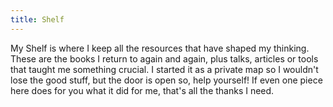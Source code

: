 ```yaml
---
title: Shelf
---
```


My Shelf is where I keep all the resources that have shaped my thinking. These are the books I return to again and again, plus talks, articles or tools that taught me something crucial. I started it as a private map so I wouldn't lose the good stuff, but the door is open so, help yourself! If even one piece here does for you what it did for me, that's all the thanks I need.